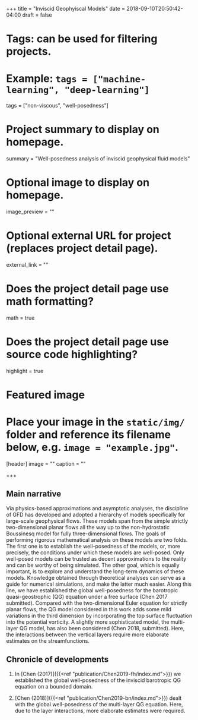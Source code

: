 +++
title = "Inviscid Geophyiscal Models"
date = 2018-09-10T20:50:42-04:00
draft = false

# Tags: can be used for filtering projects.
# Example: `tags = ["machine-learning", "deep-learning"]`
tags = ["non-viscous", "well-posedness"]

# Project summary to display on homepage.
summary = "Well-posedness analysis of inviscid geophysical fluid models"

# Optional image to display on homepage.
image_preview = ""

# Optional external URL for project (replaces project detail page).
external_link = ""

# Does the project detail page use math formatting?
math = true

# Does the project detail page use source code highlighting?
highlight = true

# Featured image
# Place your image in the `static/img/` folder and reference its filename below, e.g. `image = "example.jpg"`.
[header]
image = ""
caption = ""

+++
## Main narrative
Via physics-based approximations and asymptotic analyses,
the discipline of GFD has developed and adopted a hierarchy
of models specifically for large-scale geophysical flows.
These models span from the simple strictly two-dimensional
planar flows all the way up to the non-hydrostatic
Boussinesq model for fully three-dimensional flows.
The goals of performing rigorous mathematical analysis
on these models are two folds. The first one is to
establish the well-posedness of the models, or, more
precisely, the conditions under which these models are
well-posed. Only well-posed models can be trusted as
decent approximations to the reality and can be worthy
of being simulated. The other goal, which is equally
important, is to explore and understand the long-term
dynamics of these models. Knowledge obtained through
theoretical analyses can serve as a guide for numerical
simulations, and make the latter much easier. Along
this line, we have established the global well-posedness
for the barotropic quasi-geostrophic (QG) equation under
a free surface (Chen 2017 submitted). Compared with
the two-dimensional Euler equation for strictly planar
flows, the QG model considered in this work adds some
mild variations in the third dimension by incorporating
the top surface fluctuation into the potential vorticity.
A slightly more sophisticated model, the multi-layer QG model,
has also been considered (Chen 2018, submitted). Here,
the interactions between 
the vertical layers require more elaborate estimates
on the streamfunctions.

## Chronicle of developments
1. In [Chen (2017)]({{<ref "publication/Chen2019-fh/index.md">}}) we established the global well-posedness of the
inviscid barotropic QG equation on a bounded domain.

2. [Chen (2018)]({{<ref "publication/Chen2019-bn/index.md">}}) dealt with the global well-posedness of the
multi-layer QG equation. Here, due to the layer interactions, more elaborate estimates were required.
